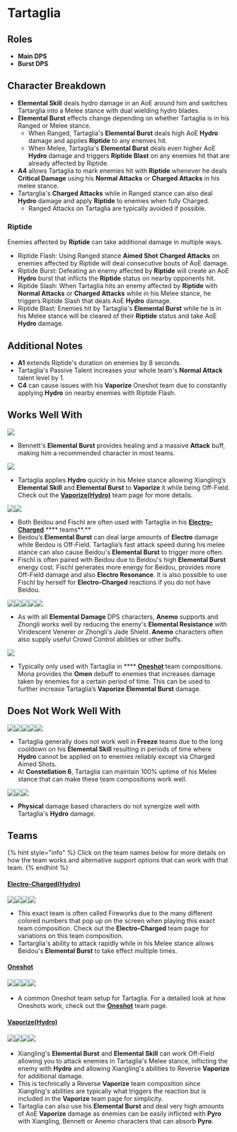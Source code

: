 # Tartaglia

## **Roles**

* **Main DPS**
* **Burst DPS**

## **Character Breakdown**

* **Elemental Skill** deals hydro damage in an AoE around him and switches Tartarglia into a Melee stance with dual wielding hydro blades.
* **Elemental Burst** effects change depending on whether Tartaglia is in his Ranged or Melee stance.
  * When Ranged, Tartaglia's **Elemental Burst** deals high AoE **Hydro** damage and applies **Riptide** to any enemies hit.
  * When Melee, Tartaglia's **Elemental Burst** deals even higher AoE **Hydro** damage and triggers **Riptide Blast** on any enemies hit that are already affected by Riptide.
* **A4** allows Tartaglia to mark enemies hit with **Riptide** whenever he deals **Critical Damage** using his **Normal Attacks** or **Charged Attacks** in his melee stance.
* Tartarglia's **Charged Attacks** while in Ranged stance can also deal **Hydro** damage and apply **Riptide** to enemies when fully Charged.
  * Ranged Attacks on Tartaglia are typically avoided if possible.

### Riptide

Enemies affected by **Riptide** can take additional damage in multiple ways.

* Riptide Flash: Using Ranged stance **Aimed Shot** **Charged Attacks** on enemies affected by Riptide will deal consecutive bouts of AoE damage.
* Riptide Burst: Defeating an enemy affected by **Riptide** will create an AoE **Hydro** burst that inflicts the **Riptide** status on nearby opponents hit.
* Riptide Slash: When Tartaglia hits an enemy affected by **Riptide** with **Normal Attacks** or **Charged Attacks** while in his Melee stance, he triggers Riptide Slash that deals AoE **Hydro** damage.
* Riptide Blast: Enemies hit by Tartaglia's **Elemental Burst** while he is in his Melee stance will be cleared of their **Riptide** status and take AoE **Hydro** damage.

## Additional Notes

* **A1** extends Riptide's duration on enemies by 8 seconds.
* Tartaglia's Passive Talent increases your whole team's **Normal Attack** talent level by 1.
* **C4** can cause issues with his **Vaporize** Oneshot team due to constantly applying **Hydro** on nearby enemies with Riptide Flash.

## Works Well With

![](../../.gitbook/assets/UI\_AvatarIcon\_Bennett.png)

* Bennett's **Elemental Burst** provides healing and a massive **Attack** buff, making him a recommended character in most teams.

![](../../.gitbook/assets/UI\_AvatarIcon\_Xiangling.png)

* Tartaglia applies **Hydro** quickly in his Melee stance allowing Xiangling’s **Elemental Skill** and **Elemental Burst** to **Vaporize** it while being Off-Field. Check out the [**Vaporize(Hydro)**](../../teams/vaporize.md) team page for more details.&#x20;

![](../../.gitbook/assets/UI\_AvatarIcon\_Beidou.png)![](../../.gitbook/assets/UI\_AvatarIcon\_Fischl.png)

* Both Beidou and Fischl are often used with Tartaglia in his [**Electro-Charged**](../../teams/electro-charged.md) **** teams**.**
* Beidou’s **Elemental Burst** can deal large amounts of **Electro** damage while Beidou is Off-Field. Tartaglia’s fast attack speed during his melee stance can also cause Beidou's **Elemental Burst** to trigger more often.
* Fischl is often paired with Beidou due to Beidou's high **Elemental Burst** energy cost. Fischl generates more energy for Beidou, provides more Off-Field damage and also **Electro Resonance**. It is also possible to use Fischl by herself for **Electro-Charged** reactions if you do not have Beidou.

![](../../.gitbook/assets/UI\_AvatarIcon\_Kazuha.png)![](../../.gitbook/assets/UI\_AvatarIcon\_Sucrose.png)![](../../.gitbook/assets/UI\_AvatarIcon\_Venti.png)![](../../.gitbook/assets/UI\_AvatarIcon\_Jean.png)![](../../.gitbook/assets/UI\_AvatarIcon\_Zhongli.png)

* As with all **Elemental Damage** DPS characters, **Anemo** supports and Zhongli works well by reducing the enemy's **Elemental Resistance** with Viridescent Venerer or Zhongli's Jade Shield. **Anemo** characters often also supply useful Crowd Control abilities or other buffs.

![](../../.gitbook/assets/UI\_AvatarIcon\_Mona.png)

* Typically only used with Tartaglia in **** [**Oneshot**](../../teams/oneshot.md) team compositions. Mona provides the **Omen** debuff to enemies that increases damage taken by enemies for a certain period of time. This can be used to further increase Tartaglia’s **Vaporize** **Elemental Burst** damage.

## **Does Not Work Well With**

****![](../../.gitbook/assets/UI\_AvatarIcon\_Ayaka.png)****![](../../.gitbook/assets/UI\_AvatarIcon\_Ganyu.png)****![](../../.gitbook/assets/UI\_AvatarIcon\_Chongyun.png)****![](../../.gitbook/assets/UI\_AvatarIcon\_Kaeya.png)****![](../../.gitbook/assets/UI\_AvatarIcon\_Rosaria.png)****

* Tartaglia generally does not work well in **Freeze** teams due to the long cooldown on his **Elemental Skill** resulting in periods of time where **Hydro** cannot be applied on to enemies reliably except via Charged Aimed Shots.
* At **Constellation 6**, Tartaglia can maintain 100% uptime of his Melee stance that can make these team compositions work well.

![](../../.gitbook/assets/UI\_AvatarIcon\_Eula.png)![](../../.gitbook/assets/UI\_AvatarIcon\_Razor.png)![](../../.gitbook/assets/UI\_AvatarIcon\_Xinyan.png)

* **Physical** damage based characters do not synergize well with Tartaglia's **Hydro** damage.

## **Teams**

{% hint style="info" %}
Click on the team names below for more details on how the team works and alternative support options that can work with that team.
{% endhint %}

#### [Electro-Charged(Hydro)](../../teams/electro-charged-hydro.md)

![](../../.gitbook/assets/UI\_AvatarIcon\_Tartaglia.png)![](../../.gitbook/assets/UI\_AvatarIcon\_Beidou.png)![](../../.gitbook/assets/UI\_AvatarIcon\_Fischl.png)![](../../.gitbook/assets/UI\_AvatarIcon\_Bennett.png)

* This exact team is often called Fireworks due to the many different colored numbers that pop up on the screen when playing this exact team composition. Check out the **Electro-Charged** team page for variations on this team composition.
* Tartarglia's ability to attack rapidly while in his Melee stance allows Beidou's **Elemental Burst** to take effect multiple times.

#### [Oneshot](../../teams/oneshot.md)

#### ![](../../.gitbook/assets/UI\_AvatarIcon\_Tartaglia.png)![](../../.gitbook/assets/UI\_AvatarIcon\_Bennett.png)![](../../.gitbook/assets/UI\_AvatarIcon\_Mona.png)![](../../.gitbook/assets/UI\_AvatarIcon\_Sucrose.png)

* A common Oneshot team setup for Tartaglia. For a detailed look at how Oneshots work, check out the [**Oneshot**](../../teams/oneshot.md) team page.

#### [Vaporize(Hydro)](../../teams/vaporize.md)

#### ![](../../.gitbook/assets/UI\_AvatarIcon\_Tartaglia.png)![](../../.gitbook/assets/UI\_AvatarIcon\_Xiangling.png)![](../../.gitbook/assets/UI\_AvatarIcon\_Sucrose.png)![](../../.gitbook/assets/UI\_AvatarIcon\_Bennett.png)

* Xiangling's **Elemental Burst** and **Elemental Skill** can work Off-Field allowing you to attack enemies in Tartaglia's Melee stance, inflicting the enemy with **Hydro** and allowing Xiangling's abilities to Reverse **Vaporize** for additional damage.
* This is technically a Reverse **Vaporize** team composition since Xiangling's abilities are typically what triggers the reaction but is included in the **Vaporize** team page for simplicity.
* Tartaglia can also use his **Elemental Burst** and deal very high amounts of AoE **Vaporize** damage as enemies can be easily inflicted with **Pyro** with Xiangling, Bennett or Anemo characters that can absorb **Pyro**.
